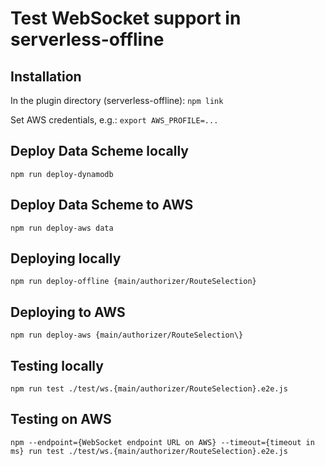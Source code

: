 # Test WebSocket support in serverless-offline

## Installation

In the plugin directory (serverless-offline): `npm link`

Set AWS credentials, e.g.: `export AWS_PROFILE=...`


## Deploy Data Scheme locally

`npm run deploy-dynamodb`


## Deploy Data Scheme to AWS

`npm run deploy-aws data`


## Deploying locally

`npm run deploy-offline {main/authorizer/RouteSelection}`


## Deploying to AWS

`npm run deploy-aws {main/authorizer/RouteSelection\}`


## Testing locally

`npm run test ./test/ws.{main/authorizer/RouteSelection}.e2e.js`


## Testing on AWS

`npm --endpoint={WebSocket endpoint URL on AWS} --timeout={timeout in ms} run test ./test/ws.{main/authorizer/RouteSelection}.e2e.js`
